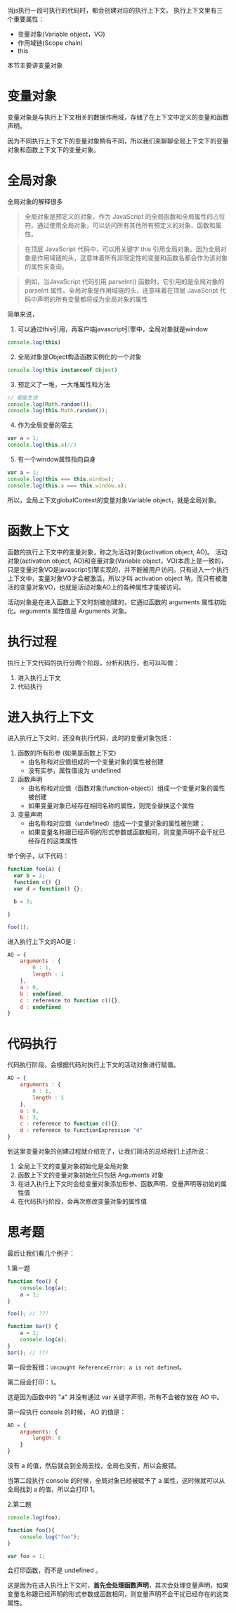 
当js执行一段可执行的代码时，都会创建对应的执行上下文。
执行上下文里有三个重要属性：
- 变量对象(Variable object，VO)
- 作用域链(Scope chain)
- this

本节主要讲变量对象

# 变量对象

变量对象是与执行上下文相关的数据作用域，存储了在上下文中定义的变量和函数声明。

因为不同执行上下文下的变量对象稍有不同，所以我们来聊聊全局上下文下的变量对象和函数上下文下的变量对象。

# 全局对象

全局对象的解释很多

> 全局对象是预定义的对象，作为 JavaScript 的全局函数和全局属性的占位符。通过使用全局对象，可以访问所有其他所有预定义的对象、函数和属性。

> 在顶层 JavaScript 代码中，可以用关键字 this 引用全局对象。因为全局对象是作用域链的头，这意味着所有非限定性的变量和函数名都会作为该对象的属性来查询。

> 例如，当JavaScript 代码引用 parseInt() 函数时，它引用的是全局对象的 parseInt 属性。全局对象是作用域链的头，还意味着在顶层 JavaScript 代码中声明的所有变量都将成为全局对象的属性

简单来说，
1. 可以通过this引用，再客户端javascript引擎中，全局对象就是window
```js
console.log(this)
```

2. 全局对象是Object构造函数实例化的一个对象

```js
console.log(this instanceof Object)
```

3. 预定义了一堆，一大堆属性和方法

```js
// 都能生效
console.log(Math.random());
console.log(this.Math.random());
```

4. 作为全局变量的宿主

```js
var a = 1;
console.log(this.a)//1
```

5. 有一个window属性指向自身

```js
var a = 1;
console.log(this === this.window);
console.log(this.a === this.window.a);
```

所以，全局上下文globalContext的变量对象Variable object，就是全局对象。

# 函数上下文

函数的执行上下文中的变量对象，称之为活动对象(activation object, AO)。
活动对象(activation object, AO)和变量对象(Variable object，VO)本质上是一致的，只是变量对象VO是javascript引擎实现的，并不能被用户访问。只有进入一个执行上下文中，变量对象VO才会被激活，所以才叫 activation object 呐，而只有被激活的变量对象VO，也就是活动对象AO上的各种属性才能被访问。

活动对象是在进入函数上下文时刻被创建的，它通过函数的 arguments 属性初始化。arguments 属性值是 Arguments 对象。

# 执行过程

执行上下文代码的执行分两个阶段，分析和执行，也可以叫做：
1. 进入执行上下文
2. 代码执行

# 进入执行上下文

进入执行上下文时，还没有执行代码，此时的变量对象包括：

1.  函数的所有形参 (如果是函数上下文)
    -   由名称和对应值组成的一个变量对象的属性被创建
    -   没有实参，属性值设为 undefined
2.  函数声明
    -   由名称和对应值（函数对象(function-object)）组成一个变量对象的属性被创建
    -   如果变量对象已经存在相同名称的属性，则完全替换这个属性
3.  变量声明
    -   由名称和对应值（undefined）组成一个变量对象的属性被创建；
    -   如果变量名称跟已经声明的形式参数或函数相同，则变量声明不会干扰已经存在的这类属性

举个例子，以下代码：
```js
function foo(a) {
  var b = 2;
  function c() {}
  var d = function() {};

  b = 3;

}

foo(1);
```
进入执行上下文的AO是：
```js
AO = {
	arguments : {
		0 : 1,
		length : 1
	},
	a : 0,
	b : undefined,
	c : reference to function c(){},
	d : undefined
}
```

# 代码执行

代码执行阶段，会根据代码对执行上下文的活动对象进行赋值。
```js
AO = {
	arguments : {
		0 : 1,
		length : 1
	},
	a : 0,
	b : 3,
	c : reference to function c(){},
	d : reference to FunctionExpression "d"
}
```

到这里变量对象的创建过程就介绍完了，让我们简洁的总结我们上述所说：

1.  全局上下文的变量对象初始化是全局对象
2.  函数上下文的变量对象初始化只包括 Arguments 对象
3.  在进入执行上下文时会给变量对象添加形参、函数声明、变量声明等初始的属性值
4.  在代码执行阶段，会再次修改变量对象的属性值

# 思考题

最后让我们看几个例子：

1.第一题
```js
function foo() {
    console.log(a);
    a = 1;
}

foo(); // ???

function bar() {
    a = 1;
    console.log(a);
}
bar(); // ???
```


第一段会报错：`Uncaught ReferenceError: a is not defined`。

第二段会打印：`1`。

这是因为函数中的 "a" 并没有通过 var 关键字声明，所有不会被存放在 AO 中。

第一段执行 console 的时候， AO 的值是：
```js
AO = {
    arguments: {
        length: 0
    }
}

```

没有 a 的值，然后就会到全局去找，全局也没有，所以会报错。

当第二段执行 console 的时候，全局对象已经被赋予了 a 属性，这时候就可以从全局找到 a 的值，所以会打印 1。

2.第二题

```js
console.log(foo);

function foo(){
    console.log("foo");
}

var foo = 1;

```

会打印函数，而不是 undefined 。

这是因为在进入执行上下文时，**首先会处理函数声明**，其次会处理变量声明，如果变量名称跟已经声明的形式参数或函数相同，则变量声明不会干扰已经存在的这类属性。